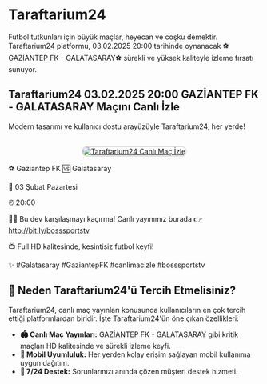 <h1>Taraftarium24</h1>
<p>Futbol tutkunları için büyük maçlar, heyecan ve coşku demektir. Taraftarium24 platformu, 03.02.2025 20:00 tarihinde oynanacak ⚽️GAZİANTEP FK - GALATASARAY⚽️ sürekli ve yüksek kaliteyle izleme fırsatı sunuyor.</p>
<p><h2>Taraftarium24 03.02.2025 20:00 GAZİANTEP FK - GALATASARAY Maçını Canlı İzle</h2></p>
<p>Modern tasarımı ve kullanıcı dostu arayüzüyle Taraftarium24, her yerde!</p>

<div style="text-align:center;">
    <br>
    <a href="https://bit.ly/bosssportstv" title="Taraftarium24 Giriş">
        <img src="https://i.ibb.co/5K7Ks6w/zzzz3.gif" alt="Taraftarium24 Canlı Maç İzle" style="max-width:100%; border:2px solid #ddd; border-radius:10px;">
    </a>
</div>

<p>⚽️ Gaziantep FK 🆚 Galatasaray</p>
<p>📅 03 Şubat Pazartesi</p>
<p>⏰ 20:00</p>
<p>🔴🔶 Bu dev karşılaşmayı kaçırma! Canlı yayınımız burada 👉 <a href="http://bit.ly/bosssportstv" target="_blank">http://bit.ly/bosssportstv</a></p>
<p>📺 Full HD kalitesinde, kesintisiz futbol keyfi!</p>
<p>✨ #Galatasaray #GaziantepFK #canlimacizle #bosssportstv</p>

<h2>🌟 Neden Taraftarium24'ü Tercih Etmelisiniz?</h2>
<p>Taraftarium24, canlı maç yayınları konusunda kullanıcıların en çok tercih ettiği platformlardan biridir. İşte Taraftarium24'ün öne çıkan özellikleri:</p>
<ul>
  <li><strong>🏟 Canlı Maç Yayınları:</strong> GAZİANTEP FK - GALATASARAY gibi kritik maçları HD kalitesinde ve sürekli izleme keyfi.</li>
  <li><strong>📱 Mobil Uyumluluk:</strong> Her yerden kolay erişim sağlayan mobil kullanıma uygun dağıtım.</li>
  <li><strong>💬 7/24 Destek:</strong> Sorunlarınızı anında çözen müşteri destek hizmeti.</li>
</ul>

